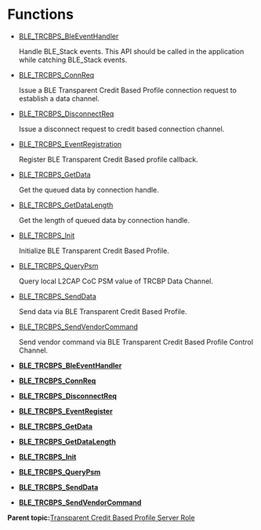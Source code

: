 # Functions

-   [BLE\_TRCBPS\_BleEventHandler](GUID-CD0A5835-8F94-4102-86A2-4B3D35934CBA.md)

    Handle BLE\_Stack events. This API should be called in the application while catching BLE\_Stack events.

-   [BLE\_TRCBPS\_ConnReq](GUID-4908FBAF-F012-4C11-B31A-7D042C846961.md)

    Issue a BLE Transparent Credit Based Profile connection request to establish a data channel.

-   [BLE\_TRCBPS\_DisconnectReq](GUID-F16C2879-AA63-4A0A-A77C-BD2455FC1940.md)

    Issue a disconnect request to credit based connection channel.

-   [BLE\_TRCBPS\_EventRegistration](GUID-CEBD5561-6E25-4EDA-8C16-B8E569D5BC4B.md)

    Register BLE Transparent Credit Based profile callback.

-   [BLE\_TRCBPS\_GetData](GUID-27414DB8-1D21-4D91-B6F7-152BCAD03085.md)

    Get the queued data by connection handle.

-   [BLE\_TRCBPS\_GetDataLength](GUID-6D3F24AD-60AA-4269-B1F0-F5DB04FDF354.md)

    Get the length of queued data by connection handle.

-   [BLE\_TRCBPS\_Init](GUID-4D450F27-0510-4DEB-A85B-41D18C6809C0.md)

    Initialize BLE Transparent Credit Based Profile.

-   [BLE\_TRCBPS\_QueryPsm](GUID-252C22E7-3AF9-417F-8C2F-9E8CE1F09A35.md)

    Query local L2CAP CoC PSM value of TRCBP Data Channel.

-   [BLE\_TRCBPS\_SendData](GUID-F96A0912-4F34-4B51-B19D-9D985FFD3ED0.md)

    Send data via BLE Transparent Credit Based Profile.

-   [BLE\_TRCBPS\_SendVendorCommand](GUID-113381EE-0E1D-4804-85DA-86E0583BB3FA.md)

    Send vendor command via BLE Transparent Credit Based Profile Control Channel.


-   **[BLE\_TRCBPS\_BleEventHandler](GUID-CD0A5835-8F94-4102-86A2-4B3D35934CBA.md)**  

-   **[BLE\_TRCBPS\_ConnReq](GUID-4908FBAF-F012-4C11-B31A-7D042C846961.md)**  

-   **[BLE\_TRCBPS\_DisconnectReq](GUID-F16C2879-AA63-4A0A-A77C-BD2455FC1940.md)**  

-   **[BLE\_TRCBPS\_EventRegister](GUID-CEBD5561-6E25-4EDA-8C16-B8E569D5BC4B.md)**  

-   **[BLE\_TRCBPS\_GetData](GUID-27414DB8-1D21-4D91-B6F7-152BCAD03085.md)**  

-   **[BLE\_TRCBPS\_GetDataLength](GUID-6D3F24AD-60AA-4269-B1F0-F5DB04FDF354.md)**  

-   **[BLE\_TRCBPS\_Init](GUID-4D450F27-0510-4DEB-A85B-41D18C6809C0.md)**  

-   **[BLE\_TRCBPS\_QueryPsm](GUID-252C22E7-3AF9-417F-8C2F-9E8CE1F09A35.md)**  

-   **[BLE\_TRCBPS\_SendData](GUID-F96A0912-4F34-4B51-B19D-9D985FFD3ED0.md)**  

-   **[BLE\_TRCBPS\_SendVendorCommand](GUID-113381EE-0E1D-4804-85DA-86E0583BB3FA.md)**  


**Parent topic:**[Transparent Credit Based Profile Server Role](GUID-AD5EEF87-16A7-4E5C-95AB-2B616C0EC809.md)

